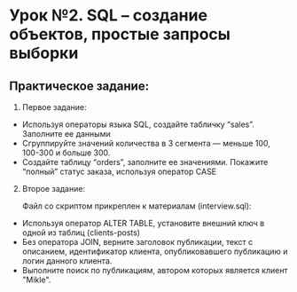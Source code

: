 # Урок №2. SQL – создание объектов, простые запросы выборки

## Практическое задание:
1. Первое задание:
* Используя операторы языка SQL, создайте табличку “sales”. Заполните ее данными
* Сгруппируйте значений количества в 3 сегмента — меньше 100, 100-300 и больше 300.
* Создайте таблицу “orders”, заполните ее значениями. Покажите “полный” статус заказа, используя оператор CASE
2. Второе задание:

    Файл со скриптом прикреплен к материалам (interview.sql):
* Используя оператор ALTER TABLE, установите внешний ключ в одной из таблиц (clients-posts)
* Без оператора JOIN, верните заголовок публикации, текст с описанием, идентификатор клиента, опубликовавшего публикацию и логин данного клиента.
* Выполните поиск по публикациям, автором которых является клиент "Mikle".